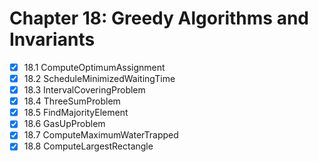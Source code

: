 # Chapter 18: Greedy Algorithms and Invariants

- [X] 18.1 ComputeOptimumAssignment
- [X] 18.2 ScheduleMinimizedWaitingTime
- [X] 18.3 IntervalCoveringProblem
- [X] 18.4 ThreeSumProblem
- [X] 18.5 FindMajorityElement
- [X] 18.6 GasUpProblem
- [X] 18.7 ComputeMaximumWaterTrapped
- [X] 18.8 ComputeLargestRectangle